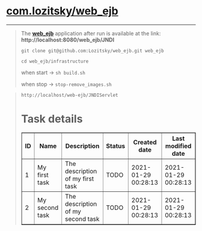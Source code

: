 # **[com.lozitsky/web_ejb](https://hub.docker.com/repository/docker/wmgpznj4/local-web-ejb)**

****

> The
> **[web_ejb](https://hub.docker.com/repository/docker/wmgpznj4/local-web-ejb)**
> application after run is available at the link:
> **http://localhost:8080/web_ejb/JNDI**
> 
> 
> `git clone git@github.com:Lozitsky/web_ejb.git web_ejb`
> 
> `cd web_ejb/infrastructure`
> 
> 
> when start ->
> `sh build.sh`
> 
> when stop -> `stop-remove_images.sh`

>```text
> http://localhost/web-ejb/JNDIServlet
>```
><h1>Task details</h1>
><table cellspacing="10" cellpadding="5" border="1"><tbody><tr><th>ID</th><th>Name</th><th>Description</th><th>Status</th><th>Created date</th><th>Last modified date</th></tr><tr><td>1</td><td>My first task</td><td>The description of my first task</td><td>TODO</td><td>2021-01-29 00:28:13</td><td>2021-01-29 00:28:13</td></tr><tr><td>2</td><td>My second task</td><td>The description of my second task</td><td>TODO</td><td>2021-01-29 00:28:13</td><td>2021-01-29 00:28:13</td></tr></tbody></table>